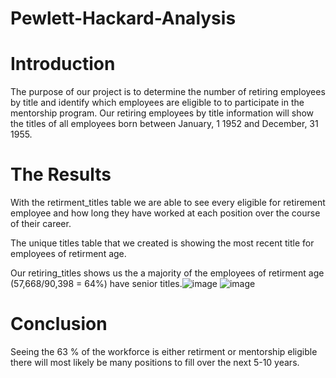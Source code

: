 # Pewlett-Hackard-Analysis
# Introduction
The purpose of our project is to determine the number of retiring employees by title and identify which employees are eligible to to participate in the mentorship program. Our retiring employees by title information will show the titles of all employees born between January, 1 1952 and December, 31 1955. 
# The Results
With the retirment_titles table we are able to see every eligible for retirement employee and how long they have worked at each position over the course of their career.

The unique titles table that we created is showing the most recent title for employees of retirment age.

Our retiring_titles shows us the a majority of the employees of retirment age (57,668/90,398 = 64%) have senior titles.![image](https://user-images.githubusercontent.com/108849308/201542922-244df23b-3c0e-4983-beb2-9fe61d4598dd.png)
![image](https://user-images.githubusercontent.com/108849308/201542929-33c586db-2ce2-4dbb-bd02-711f35beff61.png)
# Conclusion
Seeing the 63 % of the workforce is either retirment or mentorship eligible there will most likely be many positions to fill over the next 5-10 years. 
